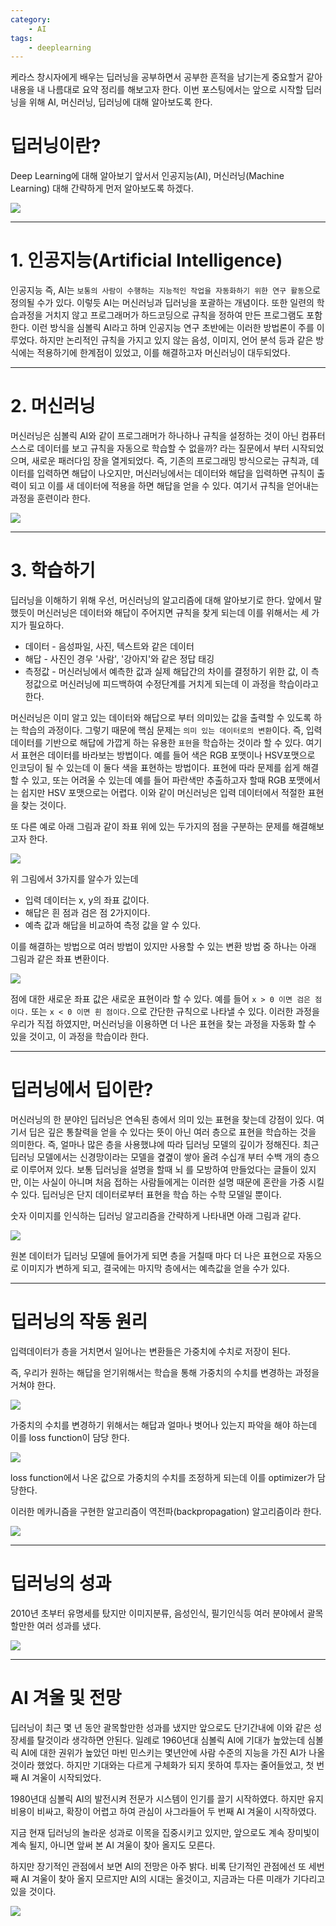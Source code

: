 ```yaml
---
category:
    - AI
tags:
    - deeplearning
---
```


케라스 창시자에게 배우는 딥러닝을 공부하면서 공부한 흔적을 남기는게 중요할거 같아 내용을 내 나름대로 요약 정리를 해보고자 한다. 이번 포스팅에서는 앞으로 시작할 딥러닝을 위해 AI, 머신러닝, 딥러닝에 대해 알아보도록 한다.

# 딥러닝이란?

Deep Learning에 대해 알아보기 앞서서 인공지능(AI), 머신러닝(Machine Learning) 대해 간략하게 먼저 알아보도록 하겠다.

![](/assets/img/20190228/-f204aedd-1bdb-477d-a5b4-51466d7eabcaUntitled)

---

# 1. 인공지능(Artificial Intelligence)

인공지능 즉, AI는 `보통의 사람이 수행하는 지능적인 작업을 자동화하기 위한 연구 활동`으로 정의될 수가 있다. 이렇듯 AI는 머신러닝과 딥러닝을 포괄하는 개념이다. 또한 일련의 학습과정을 거치지 않고 프로그래머가 하드코딩으로 규칙을 정하여 만든 프로그램도 포함한다. 이런 방식을 심볼릭 AI라고 하며 인공지능 연구 초반에는 이러한 방법론이 주를 이루었다. 하지만 논리적인 규칙을 가지고 있지 않는 음성, 이미지, 언어 분석 등과 같은 방식에는 적용하기에 한계점이 있었고, 이를 해결하고자 머신러닝이 대두되었다.

---

# 2. 머신러닝

머신러닝은 심볼릭 AI와 같이 프로그래머가 하나하나 규칙을 설정하는 것이 아닌 컴퓨터 스스로 데이터를 보고 규칙을 자동으로 학습할 수 없을까? 라는 질문에서 부터 시작되었으며, 새로운 패러다임 장을 열게되었다. 즉, 기존의 프로그래밍 방식으로는 규칙과, 데이터를 입력하면 해답이 나오지만, 머신러닝에서는 데이터와 해답을 입력하면 규칙이 출력이 되고 이를 새 데이터에 적용을 하면 해답을 얻을 수 있다. 여기서 규칙을 얻어내는 과정을 훈련이라 한다.

![](/assets/img/20190228/-90dcb575-2033-4fc0-be39-d8969a589d08Untitled)

---

# 3. 학습하기

딥러닝을 이해하기 위해 우선, 머신러닝의 알고리즘에 대해 알아보기로 한다. 앞에서 말했듯이 머신러닝은 데이터와 해답이 주어지면 규칙을 찾게 되는데 이를 위해서는 세 가지가 필요하다.

- 데이터 - 음성파일, 사진, 텍스트와 같은 데이터
- 해답 - 사진인 경우 '사람', '강아지'와 같은 정답 태깅
- 측정값 - 머신러닝에서 예측한 값과 실제 해답간의 차이를 결정하기 위한 값, 이 측정값으로 머신러닝에 피드백하여 수정단계를 거치게 되는데 이 과정을 학습이라고 한다.

머신러닝은 이미 알고 있는 데이터와 해답으로 부터 의미있는 값을 출력할 수 있도록 하는 학습의 과정이다. 그렇기 때문에 핵심 문제는 `의미 있는 데이터로의 변환`이다. 즉, 입력 데이터를 기반으로 해답에 가깝게 하는 유용한 `표현`을 학습하는 것이라 할 수 있다. 여기서 표현은 데이터를 바라보는 방법이다. 예를 들어 색은 RGB 포맷이나 HSV포맷으로 인코딩이 될 수 있는데 이 둘다 색을 표현하는 방법이다. 표현에 따라 문제를 쉽게 해결할 수 있고, 또는 어려울 수 있는데 예를 들어 파란색만 추출하고자 할때 RGB 포맷에서는 쉽지만 HSV 포맷으로는 어렵다.  이와 같이 머신러닝은 입력 데이터에서 적절한 표현을 찾는 것이다.

또 다른 예로 아래 그림과 같이 좌표 위에 있는 두가지의 점을 구분하는 문제를 해결해보고자 한다.

![](/assets/img/20190228/-d77e2e37-4c61-494c-bf75-5bc0aa84b74bUntitled)

위 그림에서 3가지를 알수가 있는데

- 입력 데이터는 x, y의 좌표 값이다.
- 해답은 흰 점과 검은 점 2가지이다.
- 예측 값과 해답을 비교하여 측정 값을 알 수 있다.

이를 해결하는 방법으로 여러 방법이 있지만 사용할 수 있는 변환 방법 중 하나는 아래 그림과 같은 좌표 변환이다.

![](/assets/img/20190228/-2249095d-62ce-45e0-aaaa-19dc63467524Untitled)

점에 대한 새로운 좌표 값은 새로운 표현이라 할 수 있다. 예를 들어 `x > 0 이면 검은 점이다.` 또는 `x < 0 이면 흰 점이다.`으로 간단한 규칙으로 나타낼 수 있다. 이러한 과정을 우리가 직접 하였지만, 머신러닝을 이용하면 더 나은 표현을 찾는 과정을 자동화 할 수 있을 것이고, 이 과정을 학습이라 한다.

---

# 딥러닝에서 딥이란?

머신러닝의 한 분야인 딥러닝은 연속된 층에서 의미 있는 표현을 찾는데 강점이 있다. 여기서 딥은 깊은 통찰력을 얻을 수 있다는 뜻이 아닌 여러 층으로 표현을 학습하는 것을 의미한다. 즉, 얼마나 많은 층을 사용했냐에 따라 딥러닝 모델의 깊이가 정해진다. 최근 딥러닝 모델에서는 신경망이라는 모델을 곂곂이 쌓아 올려 수십개 부터 수백 개의 층으로 이루어져 있다.  보통 딥러닝을 설명을 할때 뇌 를 모방하여 만들었다는 글들이 있지만, 이는 사실이 아니며 처음 접하는 사람들에게는 이러한 설명 때문에 혼란을 가중 시킬수 있다. 딥러닝은 단지 데이터로부터 표현을 학습 하는 수학 모델일 뿐이다.

숫자 이미지를 인식하는 딥러닝 알고리즘을 간략하게 나타내면 아래 그림과 같다.

![](/assets/img/20190228/-b6ed93ce-5ca7-44cb-9939-369b084b6c08untitled)

원본 데이터가 딥러닝 모델에 들어가게 되면 층을 거칠때 마다 더 나은 표현으로 자동으로 이미지가 변하게 되고, 결국에는 마지막 층에서는 예측값을 얻을 수가 있다.

---

# 딥러닝의 작동 원리

입력데이터가 층을 거치면서 일어나는 변환들은 가중치에 수치로 저장이 된다.

즉, 우리가 원하는 해답을 얻기위해서는 학습을 통해 가중치의 수치를 변경하는 과정을 거쳐야 한다.

![](/assets/img/20190228/-3db9bac8-4d8e-4cbd-9333-ea9876060ec1untitled)

가중치의 수치를 변경하기 위해서는 해답과 얼마나 벗어나 있는지 파악을 해야 하는데 이를 loss function이 담당 한다.

![](/assets/img/20190228/-9e45e20e-2d5b-41a4-8c90-29642ae41e74untitled)

loss function에서 나온 값으로 가중치의 수치를 조정하게 되는데 이를 optimizer가 담당한다.

이러한 메카니즘을 구현한 알고리즘이 역전파(backpropagation) 알고리즘이라 한다.

![](/assets/img/20190228/-9e4d85bd-d92e-43a2-80ac-63872ca4a1cduntitled)

---

# 딥러닝의 성과

2010년 초부터 유명세를 탔지만 이미지분류, 음성인식, 필기인식등 여러 분야에서 괄목할만한 여러 성과를 냈다.

![](/assets/img/20190228/-5048caa2-5180-4063-a6e5-063fbc6435bbuntitled)

---

# AI 겨울 및 전망

딥러닝이 최근 몇 년 동안 괄목할만한 성과를 냈지만 앞으로도 단기간내에 이와 같은 성장세를 탈것이라 생각하면 안된다. 일례로 1960년대 심볼릭 AI에 기대가 높았는데 심볼릭 AI에 대한 권위가 높았던 마빈 민스키는 몇년안에 사람 수준의 지능을 가진 AI가 나올것이라 했었다. 하지만 기대와는 다르게 구체화가 되지 못하여 투자는 줄어들었고, 첫 번째 AI 겨울이 시작되었다.

1980년대 심볼릭 AI의 발전시켜 전문가 시스템이 인기를 끌기 시작하였다. 하지만 유지 비용이 비싸고, 확장이 어렵고 하여 관심이 사그라들어 두 번째 AI 겨울이 시작하였다.

지금 현재 딥러닝의 놀라운 성과로 이목을 집중시키고 있지만, 앞으로도 계속 장미빛이 계속 될지, 아니면 앞써 본 AI 겨울이 찾아 올지도 모른다.

하지만 장기적인 관점에서 보면 AI의 전망은 아주 밝다. 비록 단기적인 관점에선 또 세번째 AI 겨울이 찾아 올지 모르지만 AI의 시대는 올것이고, 지금과는 다른 미래가 기다리고 있을 것이다.

![](/assets/img/20190228/-c442fdcd-47e8-45f6-a700-5e4bde9bda7funtitled)

